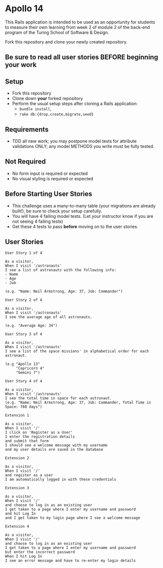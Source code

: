# Apollo 14

This Rails application is intended to be used as an opportunity for students to measure their own learning from week 2 of module 2 of the back-end program of the Turing School of Software & Design.

Fork this repository and clone your newly created repository.

## Be sure to read all user stories BEFORE beginning your work

## Setup

- Fork this repository
- Clone down **your** forked repository
- Perform the usual setup steps after cloning a Rails application:
     - `bundle install`,
     - `rake db:{drop,create,migrate,seed}`

## Requirements

- TDD all new work; you may postpone model tests for attribute validations ONLY; any model METHODS you write must be fully tested.

## Not Required

- No form input is required or expected
- No visual styling is required or expected

## Before Starting User Stories

- This challenge uses a many-to-many table (your migrations are already built!), be sure to check your setup carefully.
- You will have 4 failing model tests. (Let your instructor know if you are not seeing 4 failing tests)
- Get these 4 tests to pass **before** moving on to the user stories.

## User Stories

```
User Story 1 of 4

As a visitor,
When I visit '/astronauts'
I see a list of astronauts with the following info:
- Name
- Age
- Job

(e.g. "Name: Neil Armstrong, Age: 37, Job: Commander")
```

```
User Story 2 of 4

As a visitor,
When I visit '/astronauts'
I see the average age of all astronauts.

(e.g. "Average Age: 34")
```

```
User Story 3 of 4

As a visitor,
When I visit '/astronauts'
I see a list of the space missions' in alphabetical order for each astronaut.

(e.g "Apollo 13"
     "Capricorn 4"
     "Gemini 7")
```

```
User Story 4 of 4

As a visitor,
When I visit '/astronauts'
I see the total time in space for each astronaut.
(e.g. "Name: Neil Armstrong, Age: 37, Job: Commander, Total Time in Space: 760 days")
```

```
Extension 1

As a visitor,
When I visit '/'
I click on 'Register as a User'
I enter the registration details
and submit that form
I should see a welcome message with my username
and my user details are saved in the database
```

```
Extension 2

As a visitor,
When I visit '/'
and register as a user
I am automatically logged in with these credentials
```

```
Extension 3

As a visitor,
When I visit '/'
and choose to log in as an existing user
I get taken to a page where I enter my username and password
and hit Log In
and I get taken to my login page where I see a welcome message
```

```
Extension 4

As a visitor,
When I visit '/'
and choose to log in as an existing user
I get taken to a page where I enter my username and password
but enter the incorrect password
When I hit Log In
I see an error message and have to re-enter my login details
```
